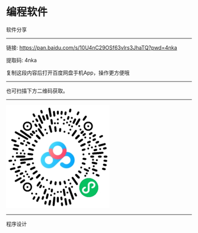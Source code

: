 # 编程软件

软件分享

---

链接: https://pan.baidu.com/s/10U4nC29OSf63vlrs3JhaTQ?pwd=4nka

提取码: 4nka

复制这段内容后打开百度网盘手机App，操作更方便哦

---

也可扫描下方二维码获取。

---

![二维码](images/二维码.png)

---

程序设计



